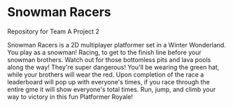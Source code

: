 # Snowman Racers
Repository for Team A Project 2

Snowman Racers is a 2D multiplayer platformer set in a Winter Wonderland.
You play as a snowman! Racing, to get to the finish line before your snowman brothers. 
Watch out for those bottomless pits and lava pools along the way! They're super dangerous!
You'll be wearing the green hat, while your brothers will wear the red.
Upon completion of the race a leaderboard will pop up with everyone's times, if you race through the entire gme it will show everyone's total times.
Run, jump, and climb your way to victory in this fun Platformer Royale!
